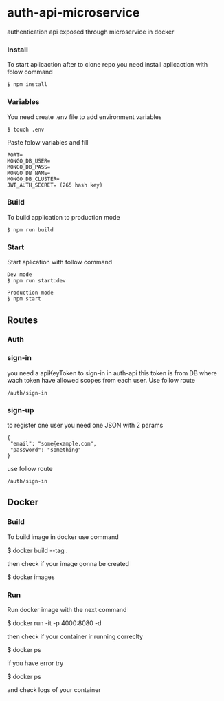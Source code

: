#  auth-api-microservice

authentication api exposed through microservice in docker

### Install
To start aplicaction after to clone repo you need install aplicaction with folow command 	

	$ npm install
			 
### Variables
You need create .env file to add environment variables

	$ touch .env

Paste folow variables and fill

	PORT=
	MONGO_DB_USER=
	MONGO_DB_PASS=
	MONGO_DB_NAME=
	MONGO_DB_CLUSTER=
	JWT_AUTH_SECRET= (265 hash key)

### Build
To build application to production mode

	$ npm run build
		
### Start
Start aplication with follow command

	Dev mode
	$ npm run start:dev

	Production mode
	$ npm start


## Routes

### Auth

### sign-in 
you need a apiKeyToken to sign-in in auth-api this token is from DB where wach token have allowed scopes from each user.
Use follow route

	/auth/sign-in

### sign-up 
to register one user you need one JSON with 2 params 

	{
	 "email": "some@example.com",
	 "password": "something"
	}

use follow route

	/auth/sign-in

## Docker

### Build
To build image in docker use command

  $ docker build --tag <image-docker-name> . 

then check if your image gonna be created

  $ docker images

### Run
Run docker image with the next command

  $ docker run -it -p 4000:8080 -d <image-docker-name> 

then check if your container ir running correclty
  
  $ docker ps

if you have error try 

  $ docker ps <id-image>

and check logs of your container
